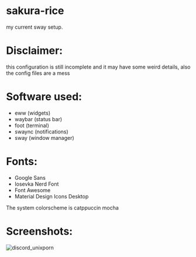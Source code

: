 # sakura-rice
my current sway setup.
# Disclaimer:
this configuration is still incomplete and it may have some weird details, also the config files are a mess


# Software used:
- eww (widgets)
- waybar (status bar)
- foot (terminal)
- swaync (notifications)
- sway (window manager)

# Fonts:
- Google Sans
- Iosevka Nerd Font
- Font Awesome
- Material Design Icons Desktop

The system colorscheme is catppuccin mocha

# Screenshots:

![discord_unixporn](https://github.com/lolplayer69420/sakura-rice/assets/115848339/d82c4663-be99-498f-8725-e34326105c23)
